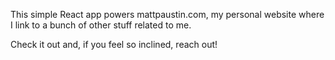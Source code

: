 This simple React app powers mattpaustin.com, my personal website where I link to a bunch of other stuff related to me.

Check it out and, if you feel so inclined, reach out!